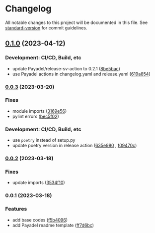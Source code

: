 # Changelog

All notable changes to this project will be documented in this file. See [standard-version](https://github.com/conventional-changelog/standard-version) for commit guidelines.

## [0.1.0](https://github.com/Payadel/pre-commit-hooks/compare/v0.0.3...v0.1.0) (2023-04-12)


### Development: CI/CD, Build, etc

* update Payadel/release-sv-action to 0.2.1 ([8be5bac](https://github.com/Payadel/pre-commit-hooks/commit/8be5bacda0018cdf7df8508b03a9c1a01184821f))
* use Payadel actions in changelog.yaml and release.yaml ([619a854](https://github.com/Payadel/pre-commit-hooks/commit/619a854e4a0fc6bd16803018f26d9dcc6c78429f))

### [0.0.3](https://github.com/Payadel/pre-commit-hooks/compare/v0.0.2...v0.0.3) (2023-03-20)

### Fixes

* module
  imports ([3169e56](https://github.com/Payadel/pre-commit-hooks/commit/3169e56e6d0ed6dd8376aba26e756db1d6b87fd0))
* pylint errors ([bec5f02](https://github.com/Payadel/pre-commit-hooks/commit/bec5f02cedb568583adfbae2fcb53b54db387d71))

### Development: CI/CD, Build, etc

* use `poetry` instead of setup.py
* update poetry version in release
  action ([635e980](https://github.com/Payadel/pre-commit-hooks/commit/635e9803877af6ca58f434041e15a827776361f0)
  , [f09470c](https://github.com/Payadel/pre-commit-hooks/commit/f09470c1ad0189b54fce3f0cee68a82b66d82433))

### [0.0.2](https://github.com/Payadel/pre-commit-hooks/compare/v0.0.1...v0.0.2) (2023-03-18)

### Fixes

* update
  imports ([3534f10](https://github.com/Payadel/pre-commit-hooks/commit/3534f1045749f5c21be062c2d79a5066b25d7de1))

### 0.0.1 (2023-03-18)

### Features

* add base
  codes ([f5b4096](https://github.com/Payadel/pre-commit-hooks/commit/f5b4096382cb80093dbbf3a72105cd56d4f3fdd9))
* add Payadel readme
  template ([ff7d6bc](https://github.com/Payadel/pre-commit-hooks/commit/ff7d6bce57da026fdaba634169da3000193a08e1))
